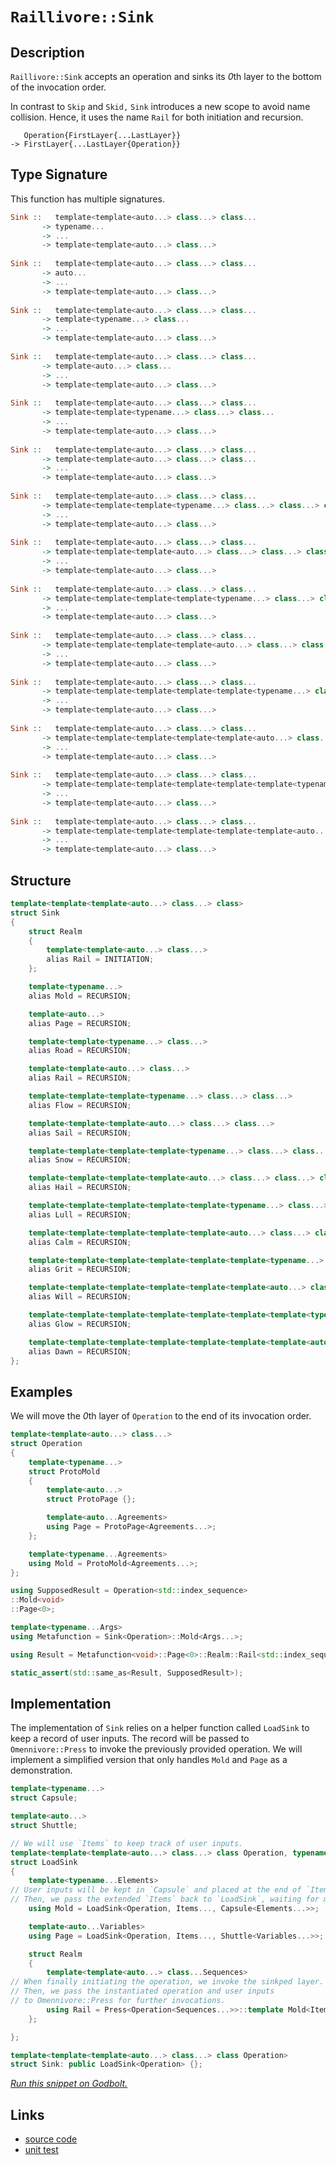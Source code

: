 <!-- Copyright 2024 Feng Mofan
SPDX-License-Identifier: Apache-2.0 -->

# `Raillivore::Sink`

## Description

`Raillivore::Sink` accepts an operation and sinks its *0*th layer to the bottom of the invocation order.

In contrast to `Skip` and `Skid,` `Sink` introduces a new scope to avoid name collision. Hence, it uses the name `Rail` for both initiation and recursion.

<pre><code>   Operation{FirstLayer{...LastLayer}}
-> FirstLayer{...LastLayer{Operation}}</code></pre>

## Type Signature

This function has multiple signatures.

```Haskell
Sink ::   template<template<auto...> class...> class... 
       -> typename...
       -> ...
       -> template<template<auto...> class...>
       
Sink ::   template<template<auto...> class...> class... 
       -> auto...
       -> ...
       -> template<template<auto...> class...>
       
Sink ::   template<template<auto...> class...> class... 
       -> template<typename...> class...
       -> ...
       -> template<template<auto...> class...>
       
Sink ::   template<template<auto...> class...> class... 
       -> template<auto...> class...
       -> ...
       -> template<template<auto...> class...>
       
Sink ::   template<template<auto...> class...> class... 
       -> template<template<typename...> class...> class...
       -> ...
       -> template<template<auto...> class...>
       
Sink ::   template<template<auto...> class...> class... 
       -> template<template<auto...> class...> class...
       -> ...
       -> template<template<auto...> class...>
       
Sink ::   template<template<auto...> class...> class... 
       -> template<template<template<typename...> class...> class...> class...
       -> ...
       -> template<template<auto...> class...>
       
Sink ::   template<template<auto...> class...> class... 
       -> template<template<template<auto...> class...> class...> class...
       -> ...
       -> template<template<auto...> class...>
       
Sink ::   template<template<auto...> class...> class... 
       -> template<template<template<template<typename...> class...> class...> class...> class...
       -> ...
       -> template<template<auto...> class...>
       
Sink ::   template<template<auto...> class...> class... 
       -> template<template<template<template<auto...> class...> class...> class...> class...
       -> ...
       -> template<template<auto...> class...>
       
Sink ::   template<template<auto...> class...> class... 
       -> template<template<template<template<template<typename...> class...> class...> class...> class...> class...
       -> ...
       -> template<template<auto...> class...>
       
Sink ::   template<template<auto...> class...> class... 
       -> template<template<template<template<template<auto...> class...> class...> class...> class...> class...
       -> ...
       -> template<template<auto...> class...>
       
Sink ::   template<template<auto...> class...> class... 
       -> template<template<template<template<template<template<typename...> class...> class...> class...> class...> class...> class...
       -> ...
       -> template<template<auto...> class...>
       
Sink ::   template<template<auto...> class...> class... 
       -> template<template<template<template<template<template<auto...> class...> class...> class...> class...> class...> class...
       -> ...
       -> template<template<auto...> class...>
```

## Structure

```C++
template<template<template<auto...> class...> class>
struct Sink
{
    struct Realm
    {
        template<template<auto...> class...>
        alias Rail = INITIATION;
    };

    template<typename...>
    alias Mold = RECURSION;

    template<auto...>
    alias Page = RECURSION;

    template<template<typename...> class...>
    alias Road = RECURSION;

    template<template<auto...> class...>
    alias Rail = RECURSION;

    template<template<template<typename...> class...> class...>
    alias Flow = RECURSION;

    template<template<template<auto...> class...> class...>
    alias Sail = RECURSION;

    template<template<template<template<typename...> class...> class...> class...>
    alias Snow = RECURSION;

    template<template<template<template<auto...> class...> class...> class...>
    alias Hail = RECURSION;

    template<template<template<template<template<typename...> class...> class...> class...> class...>
    alias Lull = RECURSION;

    template<template<template<template<template<auto...> class...> class...> class...> class...>
    alias Calm = RECURSION;

    template<template<template<template<template<template<typename...> class...> class...> class...> class...> class...>
    alias Grit = RECURSION;

    template<template<template<template<template<template<auto...> class...> class...> class...> class...> class...>
    alias Will = RECURSION;

    template<template<template<template<template<template<template<typename...> class...> class...> class...> class...> class...> class...>
    alias Glow = RECURSION;

    template<template<template<template<template<template<template<auto...> class...> class...> class...> class...> class...> class...>
    alias Dawn = RECURSION;
};
```

## Examples

We will move the *0*th layer of `Operation` to the end of its invocation order.

```C++
template<template<auto...> class...>
struct Operation
{ 
    template<typename...>
    struct ProtoMold
    {
        template<auto...>
        struct ProtoPage {};

        template<auto...Agreements>
        using Page = ProtoPage<Agreements...>;
    };

    template<typename...Agreements>
    using Mold = ProtoMold<Agreements...>;
};

using SupposedResult = Operation<std::index_sequence>
::Mold<void>
::Page<0>;

template<typename...Args>
using Metafunction = Sink<Operation>::Mold<Args...>;

using Result = Metafunction<void>::Page<0>::Realm::Rail<std::index_sequence>;

static_assert(std::same_as<Result, SupposedResult>);
```

## Implementation

The implementation of `Sink` relies on a helper function called `LoadSink` to keep a record of user inputs.
The record will be passed to `Omennivore::Press` to invoke the previously provided operation.
We will implement a simplified version that only handles `Mold` and `Page` as a demonstration.

```C++
template<typename...>
struct Capsule;

template<auto...>
struct Shuttle;

// We will use `Items` to keep track of user inputs.
template<template<template<auto...> class...> class Operation, typename...Items>
struct LoadSink
{
    template<typename...Elements>
// User inputs will be kept in `Capsule` and placed at the end of `Items.`
// Then, we pass the extended `Items` back to `LoadSink`, waiting for more inputs.
    using Mold = LoadSink<Operation, Items..., Capsule<Elements...>>;

    template<auto...Variables>
    using Page = LoadSink<Operation, Items..., Shuttle<Variables...>>;

    struct Realm
    {
        template<template<auto...> class...Sequences>
// When finally initiating the operation, we invoke the sinkped layer.
// Then, we pass the instantiated operation and user inputs
// to Omennivore::Press for further invocations.
        using Rail = Press<Operation<Sequences...>>::template Mold<Items...>;
    };

};

template<template<template<auto...> class...> class Operation>
struct Sink: public LoadSink<Operation> {};
```

[*Run this snippet on Godbolt.*](https://godbolt.org/#z:OYLghAFBqd5QCxAYwPYBMCmBRdBLAF1QCcAaPECAMzwBtMA7AQwFtMQByARg9KtQYEAysib0QXACx8BBAKoBnTAAUAHpwAMvAFYTStJg1DIApACYAQuYukl9ZATwDKjdAGFUtAK4sGEgGykrgAyeAyYAHI%2BAEaYxCAA7GakAA6oCoRODB7evgGp6ZkCoeFRLLHxSbaY9o4CQgRMxAQ5Pn5cgXaYDlkNTQQlkTFxickKjc2teR22EwNhQ%2BUjSQCUtqhexMjsHASYLCkGeyYAzG4EAJ4pjKyYANQA8tfETHUMp9gmGgCC48ReDjuymImAUCi%2B3xMCSsPzucLuewOR0wp3OVxubAAdNiPhD4Xc/gCCHcACKYRp0O5QqwJEmnGGQn4AeiZdwsTCUd1EShAELx8MRh1eKNh8NR/PxcMFyNRl2uzCxOJO2C5BjBdw8giYCzIEJZdwAKgg4vc8Ao7gJaBcLeE7ikmrc9sQ7UxkABrO70KgETESyVyjGYbGYzV7QTg0Vw3GRgkEf6AskU2io0Pa8LEFOyRgEBTB3HKv3UvWsgDqpoYADdUG77gRjVySCCFGkGPgjAj9kK9nc2EtnagqAj66hnq8ssW7gB3QgIIf3TCqOOuvboF3u30x/FeDLtgNUk4kx6jt4gEDS4V3ACynnQmcE2dzSs%2BJwsVJjULpL75MfPx3fZz9fFfxRM4mC8Ig82VVUOXNIRMAARy8RhtlIQD4TAiDsVDB9CwLGNCQTcltWTM44MQ5CQLcbDw0g59PnfaE7m3MJgARdF90PJ44jHZwz07ZEgSYYBKOonNaPpKlaXpb9vn1AAlbpNgyCt7m5dgZKA/jhVwtw0KlLTjjOAMFSDJ9oPVVMdVQ5lS3uJR7Rebs63uGhiHGF0XjYJ01w9KhiFQFg5wtZy3I3b5JQFdETODUSFGs8KIrY%2BVbmDB4QojBKozwzLY3jYlE2Iu8KXTIqH1o0hHnS8SGIZRKmJ3Vi91OQ9gVBDK6vFGy7jLO4wirGsgrQYgmxbNtGoM%2B5ewqC1B2ci1j3HLrpzrIKFyXBxMFXe11wnI1GAqyd7ntdU5qbLxaGJaJXQ9IggSbc1%2BGdKhNhC3rK1QUQ3lzPT/Si24j24k8%2BKRC9r1oW8zli6qcvxaNZNZOQGG3TafPNJp7hBZALmQehV0eu5nuaY1nT6j6eIYb7N3hU9gNJIi6FRNLicfX1lRp9FpIYz8GT9YCdJ%2BvnQPA1BaPM2CEKQhgUJ%2BjCRawrNw3iurjJS7EmbidqxWy/ECPy%2BmSLcMjJe2UqaKfCr1dCp9C2hH7mN3djmrutrZT%2BtgAccrIaYmwThNNsTre1xLvZB7sCoZs5LZZj52euTmco/ePYZ/CbXeSxVMW%2BYAQX2HCg7he3WLB1cnfDg2s5ztgzdZ7BY5AnmpK/H4IUFtF09MmuIV1jUmBSBRzvrmTW9l6Hu6EBBwIIeh44nHrp1oWh6vuEx/A0ABJRFwVXhFUDuGtMBSBEXndGal5JhgUnAynvlb2/U6FzCa7F0WcZgj3yYqlWM43/ZwWy7vgioCYOgIQYQ3R8ltinUOlEv4d2wPQKuOY4b6kUHEN6l8cxTjoIvWIe8D7EjCFSVebhe792ntvQwW0DDbFXK8VarZT4r3XpvX0q9drGgYAdI6b85prVcCjJhP8WBbw0HcK6J9bpMMAcA0BDBwGrwOtqRw7Z8YsBIOWDB18twNSvDeDidxpEgLAYzBaAgKpCJZhVEhfcB6ongbnau%2BZnw8ygV2SiI9sQADUmh4CYNEegf96I5ULr7ZeB4DFAKMXIkxgMsjmJYdiCq49J7TzON44gvj/GgnEgWJujIcrdwUmIFgNtaqJTvtA1EHin6vzBMGI2FFAmzw4QTMIYgrRvUyGOXcw5TGcKnOWfqtZ6w7jdNcVcBgLhxDCvqPa/TDouhOvWMI4xDCOGFKuEcsSBB3EoWfdBV8Jy3QeFXBgeAqwglPK1dU%2BNCavVJp9LIWjEohLksRfR1y/5uC4p7AQqIGlS2yYHWuwM3G6PBqiCxOSylRkbi4yEcKh733OMi4ewsX5qmjlBWp5ofnkzhmPMBIA7ReH8XgZAESZHGMjn0j4kkaTcxkkyAAVKytl7KmR6jZQabAQgDRss5cydlwrmWCvyeYE4YQcZeCwPuNw4E6CEAuHDFuqLkXVLpTi0ecYiTvzeBA18vNUVuw7nDHWOrATAlQEQYupSBbqvRdbKmcJu5WqIMoISy9baIubs6jslSH5y0ztnTADikH50lCEj1wkPn%2BXdZ61EFdQ2IKxc4m2jLfU5Vvia4MSaw1NJjCE4usbrWoFtWcPNKboUQIzfkkJQgvApDSEodACkyHEidni/VZxxjoFPGELAqgAD6ShyKArhqectbgqx4AhkEq5CazgaHzPC7N7dc3EGAAW74RaiLPSlm8fRsjwE0u2e8NmIAp3fE3ammePxXmgnOh28Jl491eAPeOM4M650Lr9kumOIAim0BYKeN5Ec3C9v7a2BcI6JYURXTJVZjhkBDpgnEAgEBIMgAULcVDXy21PqSY25tm0CMXQ%2BCsekHA1i0E4AAVl4H4bgvBUCcF0pYawBINhbGXmYE4PBSAEE0NRtYboQB0ckJiDQkguAJBOBoOjGgzD%2BH8GYAAHGp/QnBJC8BA1wDQGhSBMa0KQVjHBeAKBAIZoTHAtBrDgLAGAiAQAbAIBg8glA0AHDoHECItxOCqDU/4AAtP4SQdxgDIApVITEZheCbUICQWdeh%2BCCBEGIdgUgZCCFQWoYTpBdBcFIJOF4KROA8Bo/Rxj%2BWzMPHAhg0%2BgWQthYi1Fu4MWzB3AgB4bz9BnQSq4CsXgNm7OkAgEgLzKQfNkAoBASb02QDACkMkGgF0NaUGiPl6IbTiAXHK7wbbzBdsPGiNoboNmBNecQQ8BgVp8tYGiF4YAJCF6WeY6QLALBDDAHELZ3g%2BBMaOBUm9kzC5FJ7H2%2BQe8tG/v6DwNEF4u2PBYHy3GPAIH3sqWINEdImAyRfaMLQFiwm1hUAMFuzxeBMCTi4kxgTqXhCiHEFlhnuX1Cw8K/ob7KBrDWDh9ESzkA1gji%2BpwYLvbmqmA45YMwJnUBY4yVgQXEA1hdB6M4CArgpjtCCK2QYZQKh6GbUUbIng2hG8KG8fXwx4hFbV28PokwzfTGqLUXocxrd9j0Ksp3uQdc%2B/mKUG3EhVfce2CHrTHAGNGZq5wO4TXQvhci9FyTnWIC4ES/1vjg3hsk7WMaYBIwVekDE5IE4mIACcJwEiSGk2YSQq8FP%2BAr5HnTpAQP8cxP4DoamK9qY6BJrgdGq%2BBGMyxzgFmrOCZJ2Npz42XP1fAh5ubAUpt9b82wTgTQWAVgSMFpg0F2xcAr5iLgUn4v4CIIrlLsh0vM%2BkKzpQeWOcgGSCV3u%2B3KtR%2Bq7D2ri/iQDi7LEA7574H6vxH4n5n6iLdar7TZUh8ZmBDbT5/b2YTawF9bL7zZ9YgDb677BbgFLYV76Z8B0BOiWYQCbaw6HZNB7bvbUHHanbnaQ5XbZg3Z3aw4PZPYva0BvYCafbfa/YmYA7nbnKgj5Zg7IDgQ7ACZhB7Aw4mZE4I40HI47AmZo4Y4CZY445KD44CHE4oF8Dk4KCU7U606Q4M536ZYP6yBs75a6DJAGBGA87S42CKHK7C4pCi4cDi4EAQwkhS5WAy5y4K6zpiFC6u4iEa5a7O464hALAG4jBFbG5vDa4W4ZBW7xHB5241CREMCO4tAxHe45Hq55Ee6ZFe525zCpGVH9Ce6G6DbrCbDh4NEw7R5j6mZx64GgGH6sTH6n5SZdYZ5X7wH8ZIEjYiakAF5YDxDF4w5t4d4n7SYJDD4JByaSD15hZFbtFmaT7WYz4ObOaubuazZYG%2Bb%2BYcDb4tbCIVgUoVh9HIjjAX6Z7JZFYWFM5WHZbyBP7s4ma6AnDFalaf6R5tGx4cB1ZubgSnyXHhbXG3H3HCjuQwG9ZoISonBjH7FoHIkzaeboEjA3FNpDp3EV5DoPEECobAFhYkFrZuQbZbY7a0ECb0EXAnZnYODMEBTXa3a0FCGYCPbPbtK8H/b7ACGqH/Z4CA6iEg7xaqDg7SG8CyE1D5aKGI4XAqGo4ZIaG8BaG466GE76GjZk5CTGFU407yjmG37vESDWE5bfF2EgD/GOHGC86WD87uGmaeFPKcBMiQYBHWCy4sYhFK7wCq7FEnia6tjVG67oB1GJEFDpFZCRnJFZAxm24RElH5GRn27u61HlH1GzD9CZllFB4VGh5NGZZf4gm/6dEUkwkKA3F3BEmYikmDGX4kAjE57IF2b56YCF4zFf7zGv4n4nAnB0aKYyYGbDkJD%2BCabbET62BT7jErCiYgCSB0aV50ZqbKYV6SAV5ybV5cAOmcAnA/5y5zmLlf5xYx5VnmadkTFY4ZDOCSBAA%3D%3D)

## Links

- [source code](../../../../conceptrodon/descend/raillivore/sink.hpp)
- [unit test](../../../../tests/unit/raillivore/sink.test.hpp)

